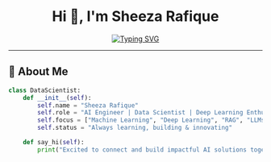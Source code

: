 <!-- Profile README for Sheeza Rafique -->

<h1 align="center">Hi 👋, I'm Sheeza Rafique</h1>

<p align="center">
  <a href="https://github.com/Sheeza-Sheeza">
    <img src="https://readme-typing-svg.herokuapp.com?font=Fira+Code&weight=600&size=22&pause=1000&color=1E90FF&center=true&vCenter=true&width=550&lines=AI+Engineer+%7C+Data+Scientist+%7C+Deep+Learning+Enthusiast;Machine+Learning+%7C+LLMs+%7C+RAG+%7C+Generative+AI" alt="Typing SVG" />
  </a>
</p>

---

## 🌟 About Me  

```python
class DataScientist:
    def __init__(self):
        self.name = "Sheeza Rafique"
        self.role = "AI Engineer | Data Scientist | Deep Learning Enthusiast"
        self.focus = ["Machine Learning", "Deep Learning", "RAG", "LLMs"]
        self.status = "Always learning, building & innovating"

    def say_hi(self):
        print("Excited to connect and build impactful AI solutions together!")
```
